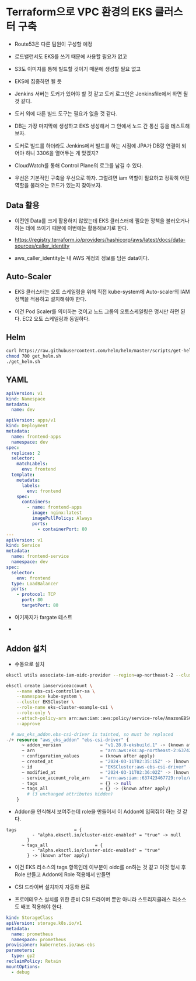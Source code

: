 # Terraform으로 VPC 환경의 EKS 클러스터 구축

- Route53은 다른 팀원이 구성할 예정

- 로드밸런서도 EKS를 쓰기 때문에 사용할 필요가 없고

- S3도 이미지를 통해 빌드할 것이기 때문에 생성할 필요 없고

- EKS에 집중하면 될 듯

- Jenkins 서버는 도커가 있어야 할 것 같고 도커 로그인은 Jenkinsfile에서 하면 될 것 같다.

- 도커 외에 다른 빌드 도구는 필요가 없을 것 같다.

- DB는 가장 마지막에 생성하고 EKS 생성해서 그 안에서 노드 간 통신 등을 테스트해보자.

- 도커로 빌드를 하더라도 Jenkins에서 빌드를 하는 시점에 JPA가 DB랑 연결이 되어야 하니 3306을 열어두는 게 맞겠지?

- CloudWatch를 통해 Control Plane의 로그를 남길 수 있다.

- 우선은 기본적인 구축을 우선으로 하자. 그럴려면 iam 역할이 필요하고 정확히 어떤 역할을 불러오는 코드가 있는지 찾아보자.

## Data 활용

- 이전엔 Data를 크게 활용하지 않았는데 EKS 클러스터에 필요한 정책을 불러오거나 하는 데에 쓰이기 때문에 이번에는 활용해보기로 한다.

- https://registry.terraform.io/providers/hashicorp/aws/latest/docs/data-sources/caller_identity

- aws_caller_identity는 내 AWS 계정의 정보를 담은 data이다.

## Auto-Scaler

- EKS 클러스터는 오토 스케일링을 위해 직접 kube-system에 Auto-scaler의 IAM 정책을 적용하고 설치해줘야 한다.

- 이건 Pod Scaler를 의미하는 것이고 노드 그룹의 오토스케일링은 명시만 하면 된다. EC2 오토 스케일링과 동일하다.

## Helm

```bash
curl https://raw.githubusercontent.com/helm/helm/master/scripts/get-helm-3 > get_helm.sh
chmod 700 get_helm.sh
./get_helm.sh
```

## YAML

```yaml
apiVersion: v1
kind: Namespace
metadata:
  name: dev
```

```yaml
apiVersion: apps/v1
kind: Deployment
metadata:
  name: frontend-apps
  namespace: dev
spec:
  replicas: 2
  selector:
    matchLabels:
      env: frontend
  template:
    metadata:
      labels:
        env: frontend
    spec:
      containers:
        - name: frontend-apps
          image: nginx:latest
          imagePullPolicy: Always
          ports:
            - containerPort: 80
---
apiVersion: v1
kind: Service
metadata:
  name: frontend-service
  namespace: dev
spec:
  selector:
    env: frontend
  type: LoadBalancer
  ports:
    - protocol: TCP
      port: 80
      targetPort: 80
```

- 여기까지가 fargate 테스트

-

## Addon 설치

- 수동으로 설치

```bash
eksctl utils associate-iam-oidc-provider --region=ap-northeast-2 --cluster=EKSCluster --approve
```

```bash
eksctl create iamserviceaccount \
    --name ebs-csi-controller-sa \
    --namespace kube-system \
    --cluster EKSCluster \
    --role-name eks-cluster-example-csi \
    --role-only \
    --attach-policy-arn arn:aws:iam::aws:policy/service-role/AmazonEBSCSIDriverPolicy \
    --approve
```

```terraform
  # aws_eks_addon.ebs-csi-driver is tainted, so must be replaced
-/+ resource "aws_eks_addon" "ebs-csi-driver" {
      ~ addon_version               = "v1.28.0-eksbuild.1" -> (known after apply)
      ~ arn                         = "arn:aws:eks:ap-northeast-2:637423467729:addon/EKSCluster/aws-ebs-csi-driver/26c715ae-a089-9ef2-7c1a-f319d31ee5eb" -> (known after apply)
      + configuration_values        = (known after apply)
      ~ created_at                  = "2024-03-11T02:35:15Z" -> (known after apply)
      ~ id                          = "EKSCluster:aws-ebs-csi-driver" -> (known after apply)
      ~ modified_at                 = "2024-03-11T02:36:02Z" -> (known after apply)
      - service_account_role_arn    = "arn:aws:iam::637423467729:role/AmazonEKS_EBS_CSI_DriverRole" -> null
      - tags                        = {} -> null
      ~ tags_all                    = {} -> (known after apply)
        # (3 unchanged attributes hidden)
    }
```

- Addon을 인식해서 보여주는데 role을 만들어서 이 Addon에 입혀줘야 하는 것 같다.

```
tags                      = {
          - "alpha.eksctl.io/cluster-oidc-enabled" = "true" -> null
        }
      ~ tags_all                  = {
          - "alpha.eksctl.io/cluster-oidc-enabled" = "true"
        } -> (known after apply)

```

- 이건 EKS 리소스의 tags 항목인데 이부분이 oidc를 on하는 것 같고 이것 명시 후 Role 만들고 Addon에 Role 적용해서 만들면

- CSI 드라이버 설치까지 자동화 완료

- 프로메테우스 설치를 위한 준비 CSI 드라이버 뿐만 아니라 스토리지클래스 리소스도 배포 적용해야 한다.

```yaml
kind: StorageClass
apiVersion: storage.k8s.io/v1
metadata:
  name: prometheus
  namespace: prometheus
provisioner: kubernetes.io/aws-ebs
parameters:
  type: gp2
reclaimPolicy: Retain
mountOptions:
  - debug
```
